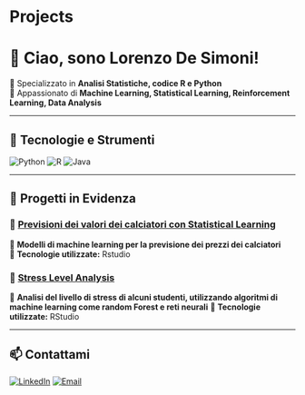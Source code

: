 # Projects
# 👋 Ciao, sono Lorenzo De Simoni!
  
🎯 Specializzato in **Analisi Statistiche, codice R e Python**  
🚀 Appassionato di **Machine Learning, Statistical Learning, Reinforcement Learning, Data Analysis**  

---

## 🔧 Tecnologie e Strumenti

![Python](https://img.shields.io/badge/-Python-3776AB?style=flat&logo=python&logoColor=white)
![R](https://img.shields.io/badge/-R-276DC3?style=flat&logo=r&logoColor=white)
![Java](https://img.shields.io/badge/-Java-007396?style=flat&logo=java&logoColor=white)

---

## 📂 Progetti in Evidenza

### 🔹 [Previsioni dei valori dei calciatori con Statistical Learning](https://github.com/LorenzoDeSimoni/progetto-1)
📌 **Modelli di machine learning per la previsione dei prezzi dei calciatori**  
🔧 **Tecnologie utilizzate:** Rstudio 

### 🔹 [Stress Level Analysis](https://github.com/LorenzoDeSimoni/Projects/blob/main/ML_StressLevel.R)
📌 **Analisi del livello di stress di alcuni studenti, utilizzando algoritmi di machine learning come random Forest e reti neurali** 
🔧 **Tecnologie utilizzate:** RStudio 

---

## 📫 Contattami

[![LinkedIn](https://img.shields.io/badge/-LinkedIn-0077B5?style=flat&logo=linkedin&logoColor=white)](https://www.linkedin.com/in/lorenzo-de-simoni/)
[![Email](https://img.shields.io/badge/-Email-D14836?style=flat&logo=gmail&logoColor=white)](mailto:lorenzodesimoni16@gmail.com)
